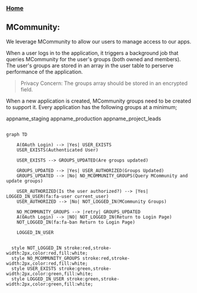 ### [Home](./README.md)

## MCommunity:

We leverage MCommunity to allow our users to manage access to our apps. 

When a user logs in to the application, it triggers a background job that queries MCommunity for the user's groups (both owned and members). The user's groups are stored in an array in the user table to perserve performance of the application. 

> Privacy Concern: The groups array should be stored in an encrypted field.

When a new application is created, MCommunity groups need to be created to support it. Every application has the following groups at a minimum;

appname_staging
appname_production
appname_project_leads


```mermaid

graph TD
   
    A(OAuth Login) --> |Yes| USER_EXISTS    
    USER_EXISTS(Authenticated User)

    USER_EXISTS --> GROUPS_UPDATED(Are groups updated)

    GROUPS_UPDATED --> |Yes| USER_AUTHORIZED(Groups Updated)
    GROUPS_UPDATED --> |No| NO_MCOMMUNITY_GROUPS(Query MCommunity and update groups)

    USER_AUTHORIZED(Is the user authorized?) --> |Yes| LOGGED_IN_USER(fa:fa-user current_user)
    USER_AUTHORIZED --> |No| NOT_LOGGED_IN(MCommunity Groups)

    NO_MCOMMUNITY_GROUPS --> |retry| GROUPS_UPDATED
    A(OAuth Login) --> |NO| NOT_LOGGED_IN(Return to Login Page)    
    NOT_LOGGED_IN(fa:fa-ban Return to Login Page)  
   
    LOGGED_IN_USER


  style NOT_LOGGED_IN stroke:red,stroke-width:2px,color:red,fill:white;
  style NO_MCOMMUNITY_GROUPS stroke:red,stroke-width:2px,color:red,fill:white;
  style USER_EXISTS stroke:green,stroke-width:2px,color:green,fill:white;
  style LOGGED_IN_USER stroke:green,stroke-width:2px,color:green,fill:white;
    



```

